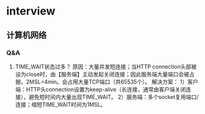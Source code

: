 # interview
## 计算机网络
### Q&A
1. TIME_WAIT状态过多？
   原因：大量并发短连接；当HTTP connection头部被设为close时，由【服务端】主动发起关闭连接；因此服务端大量端口会被占据，2MSL=4min。会占用大量TCP端口（共65535个）。
   解决方案：
   1）客户端：HTTP头connection设置为keep-alive（长连接，通常由客户端关闭连接），避免短时间内大量出现TIME_WAIT。
   2）服务端：多个socket复用端口/连接；缩短TIME_WAIT时间为1MSL。
